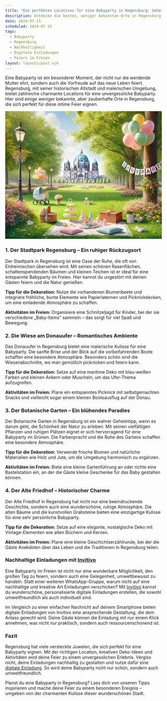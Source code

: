 ```yaml
---
title: "Die perfekten Locations für eine Babyparty in Regensburg: Geheimtipps für eine unvergessliche Feier"
description: Entdecke die besten, weniger bekannten Orte in Regensburg für eine kreative Babyparty, inklusive nachhaltiger Deko-Ideen und personalisierten digitalen Einladungen.
date: 2024-07-15
scheduled: 2024-07-15
tags:
  - Babyparty
  - Regensburg
  - Nachhaltigkeit
  - Digitale Einladungen
  - Feiern im Freien
layout: layouts/post.njk
---
```


Eine Babyparty ist ein besonderer Moment, der nicht nur die werdende Mutter ehrt, sondern auch die Vorfreude auf das neue Leben feiert. Regensburg, mit seiner historischen Altstadt und malerischen Umgebung, bietet zahlreiche charmante Locations für eine unvergessliche Babyparty. Hier sind einige weniger bekannte, aber zauberhafte Orte in Regensburg, die sich perfekt für diese intime Feier eignen.

![Babyparty im Park](/img/picnic-park.webp)

### 1. **Der Stadtpark Regensburg – Ein ruhiger Rückzugsort**

Der Stadtpark in Regensburg ist eine Oase der Ruhe, die oft von Einheimischen übersehen wird. Mit seinen schönen Rasenflächen, schattenspendenden Bäumen und kleinen Teichen ist er ideal für eine entspannte Babyparty im Freien. Hier kannst du ungestört mit deinen Gästen feiern und die Natur genießen.

**Tipp für die Dekoration:** Nutze die vorhandenen Blumenbeete und integriere fröhliche, bunte Elemente wie Papierlaternen und Picknickdecken, um eine einladende Atmosphäre zu schaffen.

**Aktivitäten im Freien:** Organisiere eine Schnitzeljagd für Kinder, bei der sie verschiedene „Baby-Items“ sammeln – das sorgt für viel Spaß und Bewegung.

### 2. **Die Wiese am Donauufer – Romantisches Ambiente**

Das Donauufer in Regensburg bietet eine malerische Kulisse für eine Babyparty. Die sanfte Brise und der Blick auf die vorbeifahrenden Boote schaffen eine besondere Atmosphäre. Besonders schön sind die Wiesenabschnitte, wo man gemütlich picknicken und feiern kann.

**Tipp für die Dekoration:** Setze auf eine maritime Deko mit blau-weißen Farben und kleinen Ankern oder Muscheln, um das Ufer-Thema aufzugreifen.

**Aktivitäten im Freien:** Plane ein entspanntes Picknick mit selbstgemachten Snacks und vielleicht sogar einem kleinen Bootsausflug auf der Donau.

### 3. **Der Botanische Garten – Ein blühendes Paradies**

Der Botanische Garten in Regensburg ist ein wahrer Geheimtipp, wenn es darum geht, die Schönheit der Natur zu erleben. Mit seinen vielfältigen Pflanzen und ruhigen Plätzen eignet er sich hervorragend für eine Babyparty im Grünen. Die Farbenpracht und die Ruhe des Gartens schaffen eine besondere Atmosphäre.

**Tipp für die Dekoration:** Verwende frische Blumen und natürliche Materialien wie Holz und Jute, um die Umgebung harmonisch zu ergänzen.

**Aktivitäten im Freien:** Biete eine kleine Gartenführung an oder richte eine Bastelstation ein, an der die Gäste kleine Geschenke für das Baby gestalten können.

### 4. **Der Alte Friedhof – Historischer Charme**

Der Alte Friedhof in Regensburg hat nicht nur eine beeindruckende Geschichte, sondern auch eine wunderschöne, ruhige Atmosphäre. Die alten Bäume und die kunstvollen Grabsteine bieten eine einzigartige Kulisse für eine sehr persönliche Babyparty.

**Tipp für die Dekoration:** Setze auf eine elegante, nostalgische Deko mit Vintage-Elementen wie alten Büchern und Kerzen.

**Aktivitäten im Freien:** Plane eine kleine Geschichtserzählrunde, bei der die Gäste Anekdoten über das Leben und die Traditionen in Regensburg teilen.

### **Nachhaltige Einladungen mit [Invitivo](https://invitivo.com/create)**

Eine Babyparty im Freien ist nicht nur eine wunderbare Möglichkeit, den großen Tag zu feiern, sondern auch eine Gelegenheit, umweltbewusst zu handeln. Statt einer weiteren WhatsApp-Gruppe, warum nicht auf eine nachhaltige und kreative Art Einladungen verschicken? Mit [Invitivo](https://invitivo.com/) kannst du wunderschöne, personalisierte digitale Einladungen erstellen, die sowohl umweltfreundlich als auch individuell sind.

Im Vergleich zu einer einfachen Nachricht auf deinem Smartphone bieten digitale Einladungen von Invitivo eine ansprechende Gestaltung, die dem Anlass gerecht wird. Deine Gäste können die Einladung mit nur einem Klick annehmen, was nicht nur praktisch, sondern auch ressourcenschonend ist.

### **Fazit**

Regensburg hat viele versteckte Juwelen, die sich perfekt für eine Babyparty eignen. Mit der richtigen Location, kreativen Deko-Ideen und Aktivitäten wird deine Feier zu einem unvergesslichen Erlebnis. Vergiss nicht, deine Einladungen nachhaltig zu gestalten und nutze dafür eine [digitale Einladung](https://invitivo.com). So wird deine Babyparty nicht nur schön, sondern auch umweltfreundlich.

Planst du eine Babyparty in Regensburg? Lass dich von unseren Tipps inspirieren und mache deine Feier zu einem besonderen Ereignis – umgeben von der charmanten Kulisse dieser wunderschönen Stadt.
